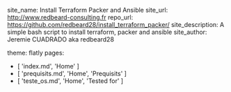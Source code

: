 site_name: Install Terraform Packer and Ansible
site_url: http://www.redbeard-consulting.fr
repo_url: https://github.com/redbeard28/install_terraform_packer/
site_description: A simple bash script to install terraform, packer and ansible
site_author: Jeremie CUADRADO aka redbeard28

theme: flatly
pages:
  - [ 'index.md', 'Home' ]
  - [ 'prequisits.md', 'Home', 'Prequisits' ]
  - [ 'teste_os.md', 'Home', 'Tested for' ]
